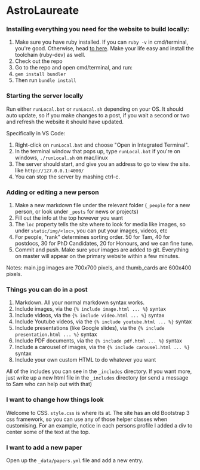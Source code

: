 # AstroLaureate

### Installing everything you need for the website to build locally:

1. Make sure you have ruby installed. If you can `ruby -v` in cmd/terminal, you're good. Otherwise, head [to here](https://www.ruby-lang.org/en/documentation/installation/). Make your life easy and install the toolchain (ruby-dev) as well.
2. Check out the repo
3. Go to the repo and open cmd/terminal, and run:
4. `gem install bundler`
5. Then run `bundle install`

### Starting the server locally

Run either `runLocal.bat` or `runLocal.sh` depending on your OS. It should auto update, so if you make
changes to a post, if you wait a second or two and refresh the website it should have updated.

Specifically in VS Code:

1. Right-click on `runLocal.bat` and choose "Open in Integrated Terminal".
2. In the terminal window that pops up, type `runLocal.bat` if you're on windows, `./runLocal.sh` on mac/linux
3. The server should start, and give you an address to go to view the site. like `http://127.0.0.1:4000/`
4. You can stop the server by mashing ctrl-c.

### Adding or editing a new person

1. Make a new markdown file under the relevant folder (`_people` for a new person, or look under `_posts` for news or projects)
2. Fill out the info at the top however you want
3. The `loc` property tells the site where to look for media like images, so under `static/img/<loc>`, you can put your images, videos, etc
4. For people, "rank" determines sorting order. 50 for Tam, 40 for postdocs, 30 for PhD Candidates, 20 for Honours, and we can fine tune.
5. Commit and push. Make sure your images are added to git. Everything on master will appear on the primary website within a few minutes.

Notes: main.jpg images are 700x700 pixels, and thumb_cards are 600x400 pixels. 

### Things you can do in a post

1. Markdown. All your normal markdown syntax works.
2. Include images, via the `{% include image.html ... %}` syntax
3. Include videos, via the `{% include video.html ... %}` syntax
4. Include Youtube videos, via the `{% include youtube.html ... %}` syntax
5. Include presentations (like Google slides), via the `{% include presentation.html ... %}` syntax
6. Include PDF documents, via the  `{% include pdf.html ... %}` syntax
6. Include a carousel of images, via the  `{% include carousel.html ... %}` syntax
7. Include your own custom HTML to do whatever you want

All of the includes you can see in the `_includes` directory. If you want more, just write up a
new html file in the `_includes` directory (or send a message to Sam who can help out with that)

### I want to change how things look

Welcome to CSS. `style.css` is where its at. The site has an old Bootstrap 3 css framework, so you can
use any of those helper classes when customising. For an example, notice in each persons profile 
I added a div to center some of the text at the top.

### I want to add a new paper

Open up the `_data/papers.yml` file and add a new entry.